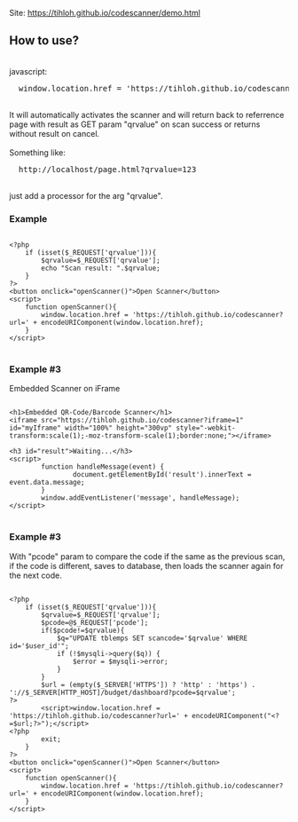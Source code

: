 Site: https://tihloh.github.io/codescanner/demo.html

<h2>How to use?</h2><br>
javascript:
<pre>
  window.location.href = 'https://tihloh.github.io/codescanner?url=' + encodeURIComponent(window.location.href);
</pre>
<br>
It will automatically activates the scanner and will return back to referrence page with result as GET param "qrvalue" on scan success or returns without result on cancel.<br><br>
Something like:
<pre>
  http://localhost/page.html?qrvalue=123
</pre>
<br>
just add a processor for the arg "qrvalue".
<br>
<h3>Example</h3>
<pre>
<code>
&lt;?php	
    if (isset($_REQUEST['qrvalue'])){
    	$qrvalue=$_REQUEST['qrvalue'];
    	echo "Scan result: ".$qrvalue;
    }
?&gt;
&lt;button onclick="openScanner()"&gt;Open Scanner&lt;/button&gt;
&lt;script&gt;
    function openScanner(){
    	window.location.href = 'https://tihloh.github.io/codescanner?url=' + encodeURIComponent(window.location.href);
    }
&lt;/script&gt;
</code>
</pre>

<h3>Example #3</h3>
Embedded Scanner on iFrame

<pre>
<code>
&lt;h1&gt;Embedded QR-Code/Barcode Scanner&lt;/h1&gt;
&lt;iframe src="https://tihloh.github.io/codescanner?iframe=1" id="myIframe" width="100%" height="300vp" style="-webkit-transform:scale(1);-moz-transform-scale(1);border:none;"&gt;&lt;/iframe&gt;

&lt;h3 id="result"&gt;Waiting...&lt;/h3&gt;
&lt;script&gt;
    	function handleMessage(event) {
    	    	document.getElementById('result').innerText = event.data.message;
    	}
    	window.addEventListener('message', handleMessage);
&lt;/script&gt;
</code>
</pre>


<h3>Example #3</h3>
With "pcode" param to compare the code if the same as the previous scan, if the code is different, saves to database, then loads the scanner again for the next code.
<pre>
<code>
&lt;?php	
    if (isset($_REQUEST['qrvalue'])){
        $qrvalue=$_REQUEST['qrvalue'];
        $pcode=@$_REQUEST['pcode'];
        if($pcode!=$qrvalue){
            $q="UPDATE tblemps SET scancode='$qrvalue' WHERE id='$user_id'";
            if (!$mysqli-&gt;query($q)) {
                $error = $mysqli-&gt;error;	
            }
        }
        $url = (empty($_SERVER['HTTPS']) ? 'http' : 'https') . '://$_SERVER[HTTP_HOST]/budget/dashboard?pcode=$qrvalue';
?&gt;
        &lt;script&gt;window.location.href = 'https://tihloh.github.io/codescanner?url=' + encodeURIComponent("&lt;?=$url;?&gt;");&lt;/script&gt;
&lt;?php
        exit;
    }
?&gt;
&lt;button onclick="openScanner()"&gt;Open Scanner&lt;/button&gt;
&lt;script&gt;
    function openScanner(){
        window.location.href = 'https://tihloh.github.io/codescanner?url=' + encodeURIComponent(window.location.href);
    }
&lt;/script&gt;
</code>
</pre>
